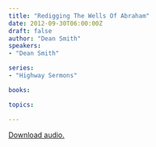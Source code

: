 ```yaml
---
title: "Redigging The Wells Of Abraham"
date: 2012-09-30T06:00:00Z
draft: false
author: "Dean Smith"
speakers:
- "Dean Smith"

series:
- "Highway Sermons"

books:

topics:

---
```

[Download audio.](https://s3.amazonaws.com/highway/sermons/2012_09/30_Redigging_The_Wells_Of_Abraham.mp3)